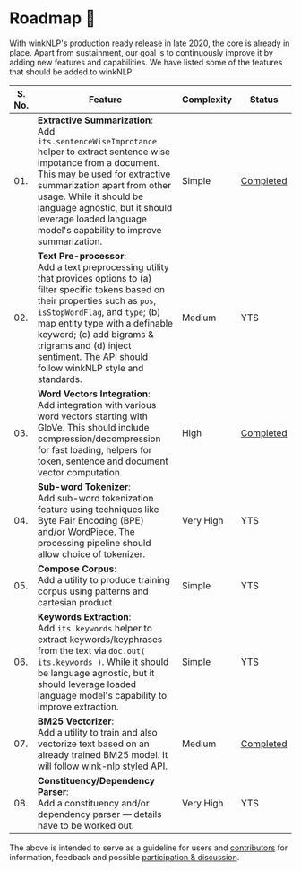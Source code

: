# Roadmap 🧭
With winkNLP's production ready release in late 2020, the core is already in place. Apart from sustainment, our goal is to continuously improve it by adding new features and capabilities. We have listed some of the features that should be added to winkNLP:

|S. No.| Feature | Complexity |Status|
|---|---|---|---|
|01.|**Extractive Summarization**:<br/> Add `its.sentenceWiseImprotance` helper to extract sentence wise impotance from a document. This may be used for extractive summarization apart from other usage. While it should be language agnostic, but it should leverage loaded language model's capability to improve summarization.| Simple | [Completed](https://observablehq.com/@winkjs/how-to-visualize-key-sentences-in-a-document) |
|02.|**Text Pre-processor**:<br/>Add a text preprocessing utility that provides options to (a) filter specific tokens based on their properties such as `pos`, `isStopWordFlag`, and `type`; (b) map entity type with a definable keyword; (c) add bigrams & trigrams and (d) inject sentiment. The API should follow winkNLP style and standards.|Medium|YTS|
|03.|**Word Vectors Integration**:<br/>Add integration with various word vectors starting with GloVe. This should include compression/decompression for fast loading, helpers for token, sentence and document vector computation. |High|[Completed](https://github.com/winkjs/wink-nlp/releases/tag/2.0.0)|
|04.|**Sub-word Tokenizer**:<br/>Add sub-word tokenization feature using techniques like Byte Pair Encoding (BPE) and/or WordPiece. The processing pipeline should allow choice of tokenizer.|Very High|YTS|
|05.|**Compose Corpus**:<br/>Add a utility to produce training corpus using patterns and cartesian product.|Simple|YTS|
|06.|**Keywords Extraction**:<br/>Add `its.keywords` helper to extract keywords/keyphrases from the text via `doc.out( its.keywords )`. While it should be language agnostic, but it should leverage loaded language model's capability to improve extraction.| Simple | YTS |
|07.|**BM25 Vectorizer**:<br/>Add a utility to train and also vectorize text based on an already trained BM25 model. It will follow wink-nlp styled API. |Medium|[Completed](https://github.com/winkjs/wink-nlp/discussions/22)|
|08.|**Constituency/Dependency Parser**:<br/>Add a constituency and/or dependency parser — details have to be worked out.|Very High|YTS|

The above is intended to serve as a guideline for users and [contributors](https://github.com/winkjs/wink-nlp/blob/master/CONTRIBUTING.md) for information, feedback and possible [participation & discussion](https://github.com/winkjs/wink-nlp/discussions/categories/new-features-ideas).

